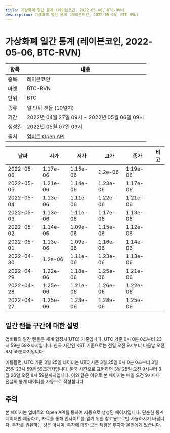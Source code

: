 ```yaml
---
title: 가상화폐 일간 통계 (레이븐코인, 2022-05-06, BTC-RVN)
description: 가상화폐 일간 통계 (레이븐코인, 2022-05-06, BTC-RVN)
---
```



가상화폐 일간 통계 (레이븐코인, 2022-05-06, BTC-RVN)
===

|항목|내용|
|--|--|
|종목|레이븐코인|
|마켓|BTC-RVN|
|단위|BTC|
|종류|일 단위 캔들 (10일치)|
|기간|2022년 04월 27일 09시 - 2022년 05월 06일 09시|
|생성일|2022년 05월 07일 09시|
|출처|[업비트 Open API](https://docs.upbit.com)|


|날짜|시가|저가|고가|종가|비고|
|--|--|--|--|--|--|
|2022-05-06|1.17e-06|1.15e-06|1.2e-06|1.19e-06|    |
|2022-05-05|1.21e-06|1.14e-06|1.23e-06|1.17e-06|    |
|2022-05-04|1.13e-06|1.11e-06|1.22e-06|1.21e-06|    |
|2022-05-03|1.13e-06|1.11e-06|1.17e-06|1.13e-06|    |
|2022-05-02|1.14e-06|1.09e-06|1.15e-06|1.12e-06|    |
|2022-05-01|1.13e-06|1.09e-06|1.16e-06|1.14e-06|    |
|2022-04-30|1.2e-06|1.11e-06|1.23e-06|1.13e-06|    |
|2022-04-29|1.22e-06|1.18e-06|1.25e-06|1.21e-06|    |
|2022-04-28|1.25e-06|1.21e-06|1.26e-06|1.22e-06|    |
|2022-04-27|1.25e-06|1.23e-06|1.28e-06|1.25e-06|    |


일간 캔들 구간에 대한 설명
---


업비트의 일간 캔들은 세계 협정시(UTC) 기준입니다. 
UTC 기준 0시 0분 0초부터 23시 59분 59초까지입니다. 
한국 시간인 KST 기준으로는 전일 오전 9시부터 다음날 오전 8시 59분까지입니다. 


예를들면, UTC 기준 3월 25일 데이터는 UTC 시준 3월 25일 0시 0분 0초부터 3월 25일 23시 59분 59초까지입니다. 
한국 시간으로 표현하면 3월 25일 오전 9시부터 3월 26일 오전 8시 59분까지입니다. 
이와 같은 이유로 본 페이지는 매일 오전 9시마다 전날의 통계 데이터를 자동으로 작성합니다. 


주의
---


본 페이지는 업비트의 Open API를 통하여 자동으로 생성된 페이지입니다. 
단순한 통계 데이터만 제공하고, 자료를 통해 인사이트를 얻기 위한 참고용으로만 사용하시기 바랍니다. 
투자를 권유하는 것은 아니며, 투자에 대한 모든 책임은 투자자 본인에게 있습니다. 
